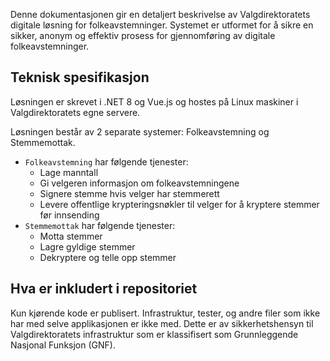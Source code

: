 Denne dokumentasjonen gir en detaljert beskrivelse av Valgdirektoratets digitale løsning for folkeavstemninger. Systemet er utformet for å sikre en sikker, anonym og effektiv prosess for gjennomføring av digitale folkeavstemninger.

## Teknisk spesifikasjon
Løsningen er skrevet i .NET 8 og Vue.js og hostes på Linux maskiner i Valgdirektoratets egne servere.

Løsningen består av 2 separate systemer: Folkeavstemning og Stemmemottak.   
* `Folkeavstemning` har følgende tjenester:
  * Lage manntall
  * Gi velgeren informasjon om folkeavstemningene
  * Signere stemme hvis velger har stemmerett
  * Levere offentlige krypteringsnøkler til velger for å kryptere stemmer før innsending
* `Stemmemottak` har følgende tjenester:
  * Motta stemmer
  * Lagre gyldige stemmer
  * Dekryptere og telle opp stemmer

## Hva er inkludert i repositoriet

Kun kjørende kode er publisert. Infrastruktur, tester, og andre filer som ikke har med selve applikasjonen er ikke med. Dette er av sikkerhetshensyn til Valgdirektoratets infrastruktur som er klassifisert som Grunnleggende Nasjonal Funksjon (GNF).